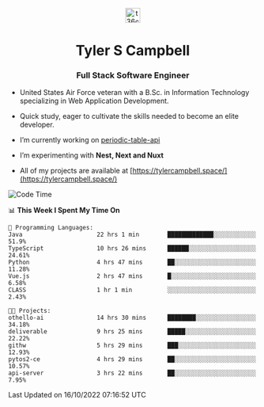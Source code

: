 <p align="center">
<a href="https://www.linkedin.com/in/t36campbell" target="blank"><img align="center" src="https://ik.imagekit.io/t36campbell/Portfolio/linkedin.png.original_m8bbGgPh6.png" alt="t36campbell" height="30" width="30" /></a>
</p>
<h1 align="center">Tyler S Campbell</h1>
<h3 align="center">Full Stack Software Engineer</h3>

* United States Air Force veteran with a B.Sc. in Information Technology specializing in Web Application Development. 

* Quick study, eager to cultivate the skills needed to become an elite developer.

* I’m currently working on [periodic-table-api](https://github.com/t36campbell/periodic-table-api)

* I’m experimenting with **Nest, Next and Nuxt**

* All of my projects are available at [https://tylercampbell.space/](https://tylercampbell.space/)

<!--START_SECTION:waka-->
![Code Time](http://img.shields.io/badge/Code%20Time-1%2C907%20hrs%2017%20mins-blue)

📊 **This Week I Spent My Time On** 

```text
💬 Programming Languages: 
Java                     22 hrs 1 min        █████████████░░░░░░░░░░░░   51.9% 
TypeScript               10 hrs 26 mins      ██████░░░░░░░░░░░░░░░░░░░   24.61% 
Python                   4 hrs 47 mins       ██░░░░░░░░░░░░░░░░░░░░░░░   11.28% 
Vue.js                   2 hrs 47 mins       █░░░░░░░░░░░░░░░░░░░░░░░░   6.58% 
CLASS                    1 hr 1 min          ░░░░░░░░░░░░░░░░░░░░░░░░░   2.43%

🐱‍💻 Projects: 
othello-ai               14 hrs 30 mins      ████████░░░░░░░░░░░░░░░░░   34.18% 
deliverable              9 hrs 25 mins       █████░░░░░░░░░░░░░░░░░░░░   22.22% 
githw                    5 hrs 29 mins       ███░░░░░░░░░░░░░░░░░░░░░░   12.93% 
pytos2-ce                4 hrs 29 mins       ██░░░░░░░░░░░░░░░░░░░░░░░   10.57% 
api-server               3 hrs 22 mins       ██░░░░░░░░░░░░░░░░░░░░░░░   7.95%

```


 Last Updated on 16/10/2022 07:16:52 UTC
<!--END_SECTION:waka-->
